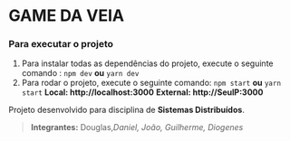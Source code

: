 # GAME DA VEIA

### Para executar o projeto

1.  Para instalar todas as dependências do projeto, execute o seguinte comando :
    `npm dev` <b>ou</b> `yarn dev`
2.  Para rodar o projeto, execute o seguinte comando:
    `npm start` <b>ou</b> `yarn start`
    **Local: http://localhost:3000**
    **External: http://SeuIP:3000**

Projeto desenvolvido para disciplina de **Sistemas Distribuídos**.

> **Integrantes:** Douglas,_Daniel, João, Guilherme, Diogenes_
